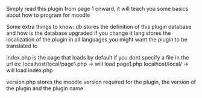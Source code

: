Simply read this plugin from page 1 onward, it will teach you some basics about how to program for moodle

Some extra things to know:
db stores the definition of this plugin database and how is the database upgraded if you change it
lang stores the localization of the plugin in all languages you might want the plugin to be translated to

index.php is the page that loads by default if you dont specify a file in the url
ex: 
localhost/local/page1.php -> will load page1.php
localhost/local/ -> will load index.php

version.php stores the moodle version required for the plugin, the version of the plugin
and the plugin name